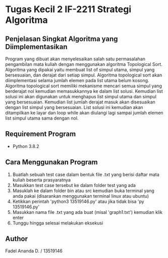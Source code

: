 # Tugas Kecil 2 IF-2211 Strategi Algoritma

## Penjelasan Singkat Algoritma yang Diimplementasikan
Program yang dibuat akan menyelesaikan salah satu permasalahan pengambilan mata kuliah dengan menggunakan algoritma Topological Sort. Algoritma yang dipakai yaitu membuat list of simpul utama, simpul yang bersesuaian, dan derajat dari setiap simpul. Algoritma topological sort akan diimplementasi selama jumlah elemen pada list utama belum kosong. Algoritma topological sort memiliki mekanisme mencari semua simpul yang berderajat nol kemudian memasukkannya ke dalam list solusi. Kemudian list solusi ini akan digunakan untuk menghapus list simpul utama dan simpul yang bersesuaian. Kemudian list jumlah derajat masuk akan disesuaikan dengan list simpul yang bersesuaian. List solusi ini kemudian akan ditampilkan ke layar dan loop while akan diulangi lagi sampai jumlah elemen list simpul utama sama dengan nol.

## Requirement Program
- Python 3.8.2

## Cara Menggunakan Program
1. Buatlah sebuah test case dalam bentuk file .txt yang berisi daftar mata kuliah beserta prasyaratnya
2. Masukkan test case tersebut ke dalam folder test yang ada
3. Masuklah ke dalam folder bin atau src kemudian buka terminal yang anda pakai (disarankan menggunakan terminal linux atau ubuntu)
4. Ketikkan perintah 'python3 13519146.py' atau jika tidak bisa 'py 13519146.py'
5. Masukkan nama file .txt yang ada buat (misal 'graph1.txt') kemudian klik enter
6. Tunggu hingga selesai melakukan eksekusi

## Author
Fadel Ananda D. / 13519146